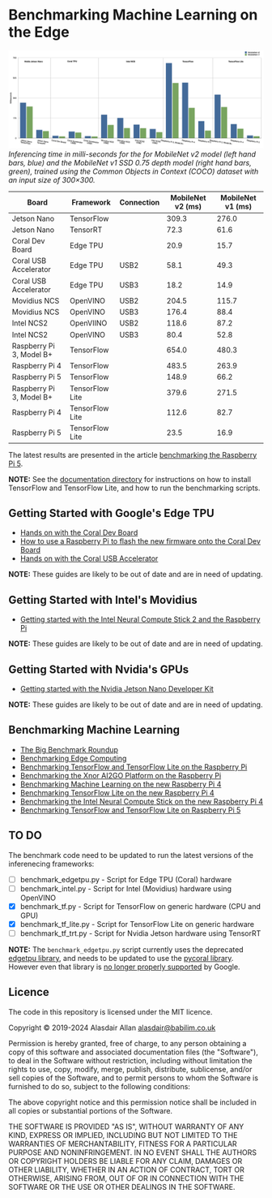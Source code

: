 # Benchmarking Machine Learning on the Edge

![Graph of benchmarked inferencing time in milli-seconds for the for MobileNet v2 model and the MobileNet v1 SSD 0.75 depth model, trained using the Common Objects in Context (COCO) dataset with an input size of 300×300.](documentation/images/graph.png "Inferencing time in milli-seconds for the for MobileNet v2 model (left hand bars, blue) and the MobileNet v1 SSD 0.75 depth model (right hand bars, green), trained using the Common Objects in Context (COCO) dataset with an input size of 300×300.")
_Inferencing time in milli-seconds for the for MobileNet v2 model (left hand bars, blue) and the MobileNet v1 SSD 0.75 depth model (right hand bars, green), trained using the Common Objects in Context (COCO) dataset with an input size of 300×300._

| Board  | Framework | Connection | MobileNet v2 (ms) | MobileNet v1 (ms) |
| --- | --- | --- | --- | --- |
| Jetson Nano  | TensorFlow  | | 309.3 | 276.0 |
| Jetson Nano  | TensorRT  | | 72.3 | 61.6 |
| Coral Dev Board | Edge TPU | | 20.9 | 15.7 |
| Coral USB Accelerator | Edge TPU | USB2 | 58.1 | 49.3 |
| Coral USB Accelerator | Edge TPU | USB3 | 18.2 | 14.9 |
| Movidius NCS | OpenVINO | USB2 | 204.5 | 115.7 |
| Movidius NCS | OpenVINO | USB3 | 176.4 | 88.4 |
| Intel NCS2 | OpenVIINO | USB2 | 118.6 | 87.2 |
| Intel NCS2 | OpenVINO | USB3 | 80.4 | 52.8 |
| Raspberry Pi 3, Model B+ | TensorFlow | | 654.0 | 480.3 |
| Raspberry Pi 4 | TensorFlow | | 483.5 | 263.9 |
| Raspberry Pi 5 | TensorFlow | | 148.9 | 66.2 |
| Raspberry Pi 3, Model B+ | TensorFlow Lite | | 379.6 | 271.5 |
| Raspberry Pi 4 | TensorFlow Lite | | 112.6 | 82.7 |
| Raspberry Pi 5 | TensorFlow Lite | | 23.5 | 16.9 |

The latest results are presented in the article [benchmarking the Raspberry Pi 5](https://www.hackster.io/news/benchmarking-tensorflow-and-tensorflow-lite-on-raspberry-pi-5-b9156d58a6a2).

**NOTE:** See the [documentation directory](documentation) for instructions on how to install TensorFlow and TensorFlow Lite, and how to run the benchmarking scripts.

## Getting Started with Google's Edge TPU

* [Hands on with the Coral Dev Board](https://medium.com/@aallan/hands-on-with-the-coral-dev-board-adbcc317b6af)
* [How to use a Raspberry Pi to flash the new firmware onto the Coral Dev Board](https://medium.com/@aallan/how-to-use-a-raspberry-pi-to-flash-new-firmware-onto-the-coral-dev-board-503aacf635b9)
* [Hands on with the Coral USB Accelerator](https://medium.com/@aallan/hands-on-with-the-coral-usb-accelerator-a37fcb323553)

**NOTE:** These guides are likely to be out of date and are in need of updating.

## Getting Started with Intel's Movidius

* [Getting started with the Intel Neural Compute Stick 2 and the Raspberry Pi](https://blog.hackster.io/getting-started-with-the-intel-neural-compute-stick-2-and-the-raspberry-pi-6904ccfe963)

**NOTE:** These guides are likely to be out of date and are in need of updating.

## Getting Started with Nvidia's GPUs

* [Getting started with the Nvidia Jetson Nano Developer Kit](https://blog.hackster.io/getting-started-with-the-nvidia-jetson-nano-developer-kit-43aa7c298797)

**NOTE:** These guides are likely to be out of date and are in need of updating.

## Benchmarking Machine Learning

* [The Big Benchmark Roundup](https://aallan.medium.com/the-big-benchmarking-roundup-a561fbfe8719)
* [Benchmarking Edge Computing](https://aallan.medium.com/benchmarking-edge-computing-ce3f13942245)
* [Benchmarking TensorFlow and TensorFlow Lite on the Raspberry Pi](https://blog.hackster.io/benchmarking-tensorflow-and-tensorflow-lite-on-the-raspberry-pi-43f51b796796)
* [Benchmarking the Xnor AI2GO Platform on the Raspberry Pi](https://blog.hackster.io/benchmarking-the-xnor-ai2go-platform-on-the-raspberry-pi-628a82af8aea)
* [Benchmarking Machine Learning on the new Raspberry Pi 4](https://blog.hackster.io/benchmarking-machine-learning-on-the-new-raspberry-pi-4-model-b-88db9304ce4)
* [Benchmarking TensorFlow Lite on the new Raspberry Pi 4](https://blog.hackster.io/benchmarking-tensorflow-lite-on-the-new-raspberry-pi-4-model-b-3fd859d05b98)
* [Benchmarking the Intel Neural Compute Stick on the new Raspberry Pi 4](https://blog.hackster.io/benchmarking-the-intel-neural-compute-stick-on-the-new-raspberry-pi-4-model-b-e419393f2f97)
* [Benchmarking TensorFlow and TensorFlow Lite on Raspberry Pi 5](https://www.hackster.io/news/benchmarking-tensorflow-and-tensorflow-lite-on-raspberry-pi-5-b9156d58a6a2) 

## TO DO

The benchmark code need to be updated to run the latest versions of the inferenecing frameworks:

- [ ] benchmark_edgetpu.py - Script for Edge TPU (Coral) hardware
- [ ] benchmark_intel.py - Script for Intel (Movidius) hardware using OpenVINO
- [x] benchmark_tf.py - Script for TensorFlow on generic hardware (CPU and GPU)
- [x] benchmark_tf_lite.py - Script for TensorFlow Lite on generic hardware
- [ ] benchmark_tf_trt.py - Script for Nvidia Jetson hardware using TensorRT

**NOTE:** The `benchmark_edgetpu.py` script currently uses the deprecated [edgetpu library](https://coral.ai/docs/edgetpu/api-intro/), and needs to be updated to use the [pycoral library](https://coral.ai/docs/reference/py/). However even that library is [no longer properly supported](https://github.com/google-coral/pycoral/issues/137) by Google.

## Licence

The code in this repository is licensed under the MIT licence.

Copyright &copy; 2019-2024 Alasdair Allan <alasdair@babilim.co.uk>

Permission is hereby granted, free of charge, to any person obtaining a copy of this software and associated documentation files (the "Software"), to deal in the Software without restriction, including without limitation the rights to use, copy, modify, merge, publish, distribute, sublicense, and/or sell copies of the Software, and to permit persons to whom the Software is furnished to do so, subject to the following conditions:

The above copyright notice and this permission notice shall be included in all copies or substantial portions of the Software.

THE SOFTWARE IS PROVIDED "AS IS", WITHOUT WARRANTY OF ANY KIND, EXPRESS OR IMPLIED, INCLUDING BUT NOT LIMITED TO THE WARRANTIES OF MERCHANTABILITY, FITNESS FOR A PARTICULAR PURPOSE AND NONINFRINGEMENT. IN NO EVENT SHALL THE AUTHORS OR COPYRIGHT HOLDERS BE LIABLE FOR ANY CLAIM, DAMAGES OR OTHER LIABILITY, WHETHER IN AN ACTION OF CONTRACT, TORT OR OTHERWISE, ARISING FROM, OUT OF OR IN CONNECTION WITH THE SOFTWARE OR THE USE OR OTHER DEALINGS IN THE SOFTWARE.